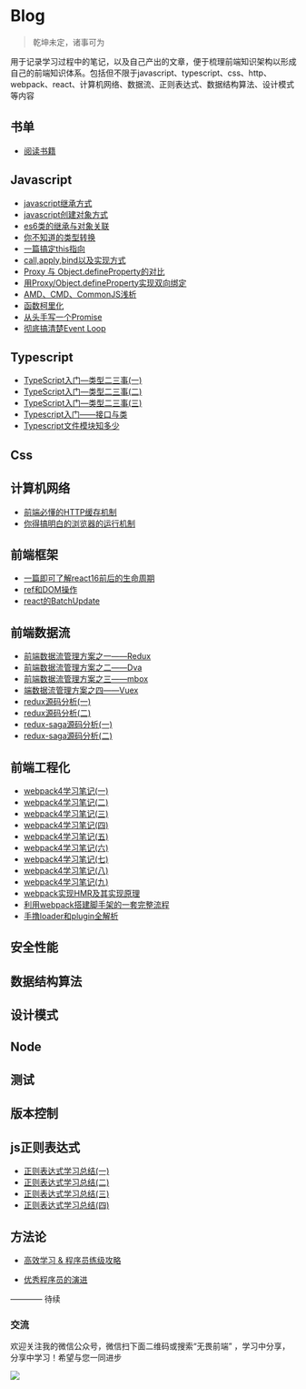  #  Blog #
 
 > 乾坤未定，诸事可为

用于记录学习过程中的笔记，以及自己产出的文章，便于梳理前端知识架构以形成自己的前端知识体系。包括但不限于javascript、typescript、css、http、webpack、react、计算机网络、数据流、正则表达式、数据结构算法、设计模式等内容

## 书单
* [阅读书籍](https://github.com/LuoShengMen/MyBlog/blob/master/booklist/Readme.md)
  
## Javascript
 * [javascript继承方式](https://github.com/LuoShengMen/MyBlog/issues/2)
 * [javascript创建对象方式](https://github.com/LuoShengMen/MyBlog/issues/3)
 * [es6类的继承与对象关联](https://github.com/LuoShengMen/MyBlog/issues/10)
 * [你不知道的类型转换](https://github.com/LuoShengMen/MyBlog/issues/1)
 * [一篇搞定this指向](https://github.com/LuoShengMen/MyBlog/issues/8)
 * [call,apply,bind以及实现方式](https://github.com/LuoShengMen/MyBlog/issues/9)
 * [Proxy 与 Object.defineProperty的对比](https://github.com/LuoShengMen/MyBlog/issues/11)
 * [用Proxy/Object.defineProperty实现双向绑定](https://github.com/LuoShengMen/MyBlog/issues/12)
 * [AMD、CMD、CommonJS浅析](https://github.com/LuoShengMen/MyBlog/issues/41)
 * [函数柯里化](https://github.com/LuoShengMen/MyBlog/issues/42)
 * [从头手写一个Promise](https://github.com/LuoShengMen/MyBlog/issues/38)
 * [彻底搞清楚Event Loop](https://github.com/LuoShengMen/MyBlog/issues/39)
 
## Typescript
* [TypeScript入门—类型二三事(一)](https://github.com/LuoShengMen/MyBlog/issues/47)
* [TypeScript入门—类型二三事(二)](https://github.com/LuoShengMen/MyBlog/issues/48)
* [TypeScript入门—类型二三事(三)](https://github.com/LuoShengMen/MyBlog/issues/49)
* [Typescript入门——接口与类](https://github.com/LuoShengMen/MyBlog/issues/50)
* [Typescript文件模块知多少](https://github.com/LuoShengMen/MyBlog/issues/51)

## Css

## 计算机网络
 * [前端必懂的HTTP缓存机制](https://github.com/LuoShengMen/MyBlog/issues/37)
 * [你得搞明白的浏览器的运行机制](https://github.com/LuoShengMen/MyBlog/issues/40)
 
## 前端框架
 * [一篇即可了解react16前后的生命周期](https://github.com/LuoShengMen/MyBlog/issues/13)
 * [ref和DOM操作](https://github.com/LuoShengMen/MyBlog/issues/14)
 * [react的BatchUpdate](https://github.com/LuoShengMen/MyBlog/issues/27)
 
## 前端数据流
* [前端数据流管理方案之一——Redux](https://github.com/LuoShengMen/MyBlog/issues/15)
* [前端数据流管理方案之二——Dva](https://github.com/LuoShengMen/MyBlog/issues/16)
* [前端数据流管理方案之三——mbox](https://github.com/LuoShengMen/MyBlog/issues/17)
* [端数据流管理方案之四——Vuex](https://github.com/LuoShengMen/MyBlog/issues/18)
* [redux源码分析(一)](https://github.com/LuoShengMen/MyBlog/issues/19)
* [redux源码分析(二)](https://github.com/LuoShengMen/MyBlog/issues/20)
* [redux-saga源码分析(一)](https://github.com/LuoShengMen/MyBlog/issues/21)
* [redux-saga源码分析(二)](https://github.com/LuoShengMen/MyBlog/issues/22)

## 前端工程化
* [webpack4学习笔记(一)](https://github.com/LuoShengMen/MyBlog/issues/28)
* [webpack4学习笔记(二)](https://github.com/LuoShengMen/MyBlog/issues/29)
* [webpack4学习笔记(三)](https://github.com/LuoShengMen/MyBlog/issues/30)
* [webpack4学习笔记(四)](https://github.com/LuoShengMen/MyBlog/issues/31)
* [webpack4学习笔记(五)](https://github.com/LuoShengMen/MyBlog/issues/32)
* [webpack4学习笔记(六)](https://github.com/LuoShengMen/MyBlog/issues/33)
* [webpack4学习笔记(七)](https://github.com/LuoShengMen/MyBlog/issues/34)
* [webpack4学习笔记(八)](https://github.com/LuoShengMen/MyBlog/issues/35)
* [webpack4学习笔记(九)](https://github.com/LuoShengMen/MyBlog/issues/36)
* [webpack实现HMR及其实现原理](https://github.com/LuoShengMen/MyBlog/issues/43)
* [利用webpack搭建脚手架的一套完整流程](https://github.com/LuoShengMen/MyBlog/issues/44)
* [手撸loader和plugin全解析](https://github.com/LuoShengMen/MyBlog/issues/45)

## 安全性能

## 数据结构算法

## 设计模式

## Node

## 测试

## 版本控制

## js正则表达式
 * [正则表达式学习总结(一)](https://github.com/LuoShengMen/MyBlog/issues/23)
 * [正则表达式学习总结(二)](https://github.com/LuoShengMen/MyBlog/issues/24)
 * [正则表达式学习总结(三)](https://github.com/LuoShengMen/MyBlog/issues/25)
 * [正则表达式学习总结(四)](https://github.com/LuoShengMen/MyBlog/issues/26)

## 方法论
- [高效学习 & 程序员练级攻略](https://www.yuque.com/fe9/basic/qvoo0d)
* [优秀程序员的演进](https://github.com/LuoShengMen/MyBlog/issues/46)

———— 待续

### 交流
欢迎关注我的微信公众号，微信扫下面二维码或搜索“无畏前端” ，学习中分享，分享中学习！希望与您一同进步
 
 ![](/images/qrcode_for_gh_49e7ce78cb69_344.jpg)
